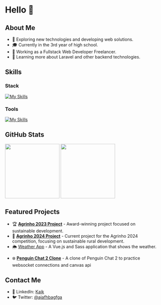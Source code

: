 # Hello 👋

## About Me

- 🤔 Exploring new technologies and developing web solutions.
- 🎓 Currently in the 3rd year of high school.
- 💼 Working as a Fullstack Web Developer Freelancer.
- 🌱 Learning more about Laravel and other backend technologies.

## Skills

### Stack
[![My Skills](https://skillicons.dev/icons?i=php,laravel,mysql,vue,tailwind,js,sass&theme=dark)](https://skillicons.dev)

### Tools
[![My Skills](https://skillicons.dev/icons?i=git,vscode,figma,postman,vim&theme=dark)](https://skillicons.dev)

## GitHub Stats
<div>
  <img height="180em" src="https://github-readme-stats.vercel.app/api?username=k4ik&theme=dracula&show_icons=true"/>
  <img height="180em" src="https://github-readme-stats.vercel.app/api/top-langs/?username=k4ik&theme=dracula&layout=compact"/>
</div>

## Featured Projects

- 🏆 **[Agrinho 2023 Project](https://github.com/k4ik/agrinho-2023)** - Award-winning project focused on sustainable development.
- 🌾 **[Agrinho 2024 Project](https://github.com/k4ik/agrinho-2024)** - Current project for the Agrinho 2024 competition, focusing on sustainable rural development.
- 🌦️ [Weather App](https://weather-app.vercel.app) - A Vue.js and Sass application that shows the weather.
<!--- 🐱 [CatPics](https://github.com/k4ik/CatPics) - A fun app to view random cat pictures.
- 🎵 [Spotify-UI](https://github.com/k4ik/spotify-ui) - A Spotify UI clone built with Vue.js and Sass.-->
- ❄️ **[Penguin Chat 2 Clone](https://github.com/k4ik/penguin-chat-clone)** - A clone of Penguin Chat 2 to practice websocket connections and canvas api

## Contact Me
- 💼 LinkedIn: [Kaik](https://www.linkedin.com/in/kaik-eduardo/)
- 🐦 Twitter: [@ajafhbagfga](https://twitter.com/ajafhbagfga)

